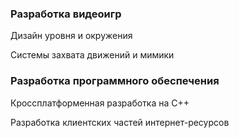 ### Разработка видеоигр

Дизайн уровня и окружения

Системы захвата движений и мимики

### Разработка программного обеспечения

Кроссплатформенная разработка на C++

Разработка клиентских частей интернет-ресурсов